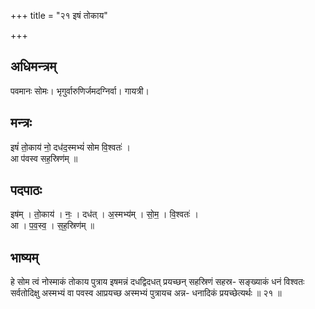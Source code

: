 +++
title = "२१ इषं तोकाय"

+++
## अधिमन्त्रम्
पवमानः सोमः। भृगुर्वारुणिर्जमदग्निर्वा। गायत्री।

## मन्त्रः
इषं॑ तो॒काय॑ नो॒ दध॑द॒स्मभ्यं॑ सोम वि॒श्वतः॑ ।  
आ प॑वस्व सह॒स्रिण॑म् ॥

## पदपाठः
इष॑म् । तो॒काय॑ । नः॒ । दध॑त् । अ॒स्मभ्य॑म् । सो॒म॒ । वि॒श्वतः॑ ।  
आ । प॒व॒स्व॒ । स॒ह॒स्रिण॑म् ॥

## भाष्यम्
हे सोम त्वं नोस्माकं तोकाय पुत्राय इषमन्नं दधद्विदधत् प्रयच्छन् सहस्रिणं सहस्र- सङ्ख्याकं धनं विश्वतः सर्वतोदिक्षु अस्मभ्यं वा पवस्व आप्रयच्छ अस्मभ्यं पुत्रायच अन्न- धनादिकं प्रयच्छेत्यर्थः ॥ २१ ॥
